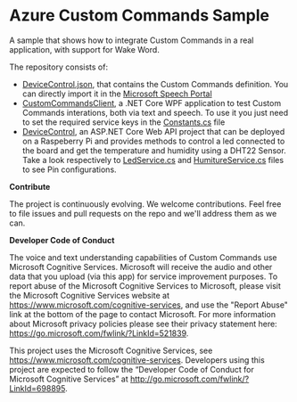 # Azure Custom Commands Sample
A sample that shows how to integrate Custom Commands in a real application, with support for Wake Word.

The repository consists of:
  * [DeviceControl.json](https://github.com/marcominerva/CustomCommands/blob/master/DeviceControl.json), that contains the Custom Commands definition. You can directly import it in the [Microsoft Speech Portal](https://speech.microsoft.com/portal)
  * [CustomCommandsClient](https://github.com/marcominerva/CustomCommands/tree/master/CustomCommandsClient), a .NET Core WPF application to test Custom Commands interations, both via text and speech. To use it you just need to set the required service keys in the [Constants.cs](https://github.com/marcominerva/CustomCommands/blob/master/CustomCommandsClient/Constants.cs) file
  * [DeviceControl](https://github.com/marcominerva/CustomCommands/tree/master/DeviceControl), an ASP.NET Core Web API project that can be deployed on a Raspeberry Pi and provides methods to control a led connected to the board and get the temperature and humidity using a DHT22 Sensor. Take a look respectively to [LedService.cs](https://github.com/marcominerva/CustomCommands/blob/master/DeviceControl/Services/LedService.cs) and [HumitureService.cs](https://github.com/marcominerva/CustomCommands/blob/master/DeviceControl/Services/HumitureService.cs) files to see Pin configurations.
  
**Contribute**

The project is continuously evolving. We welcome contributions. Feel free to file issues and pull requests on the repo and we'll address them as we can.

**Developer Code of Conduct**

The voice and text understanding capabilities of Custom Commands use Microsoft Cognitive Services. Microsoft will receive the audio and other data that you upload (via this app) for service improvement purposes. To report abuse of the Microsoft Cognitive Services to Microsoft, please visit the Microsoft Cognitive Services website at https://www.microsoft.com/cognitive-services, and use the "Report Abuse" link at the bottom of the page to contact Microsoft. For more information about Microsoft privacy policies please see their privacy statement here: https://go.microsoft.com/fwlink/?LinkId=521839.

This project uses the Microsoft Cognitive Services, see https://www.microsoft.com/cognitive-services. Developers using this project are expected to follow the “Developer Code of Conduct for Microsoft Cognitive Services” at http://go.microsoft.com/fwlink/?LinkId=698895. 
